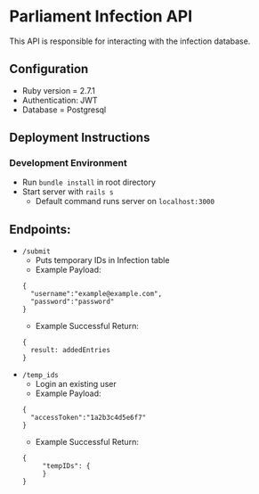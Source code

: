 # Parliament Infection API

This API is responsible for interacting with the infection database.

## Configuration

* Ruby version = 2.7.1
* Authentication: JWT
* Database = Postgresql

## Deployment Instructions
### Development Environment
- Run ``` bundle install ``` in root directory
- Start server with ``` rails s ```
     - Default command runs server on ```localhost:3000```

## Endpoints:
- ```/submit ```
    - Puts temporary IDs in Infection table
    - Example Payload: 
    ```
    { 
      "username":"example@example.com", 
      "password":"password" 
    }
    ```
    - Example Successful Return:
    ```
    {
      result: addedEntries
    }
- ```/temp_ids ```
    - Login an existing user
    - Example Payload: 
    ```
    { 
      "accessToken":"1a2b3c4d5e6f7"
    }
    ```
    - Example Successful Return:
    ```
    {
         "tempIDs": {
         }
    }
